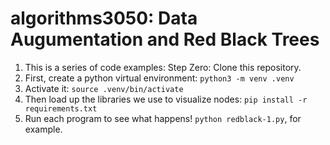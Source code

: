 # algorithms3050: Data Augumentation and Red Black Trees
1. This is a series of code examples: Step Zero: Clone this repository.
2. First, create a python virtual environment: `python3 -m venv .venv`
3. Activate it: `source .venv/bin/activate`
4. Then load up the libraries we use to visualize nodes: `pip install -r requirements.txt`
5. Run each program to see what happens! `python redblack-1.py`, for example. 

